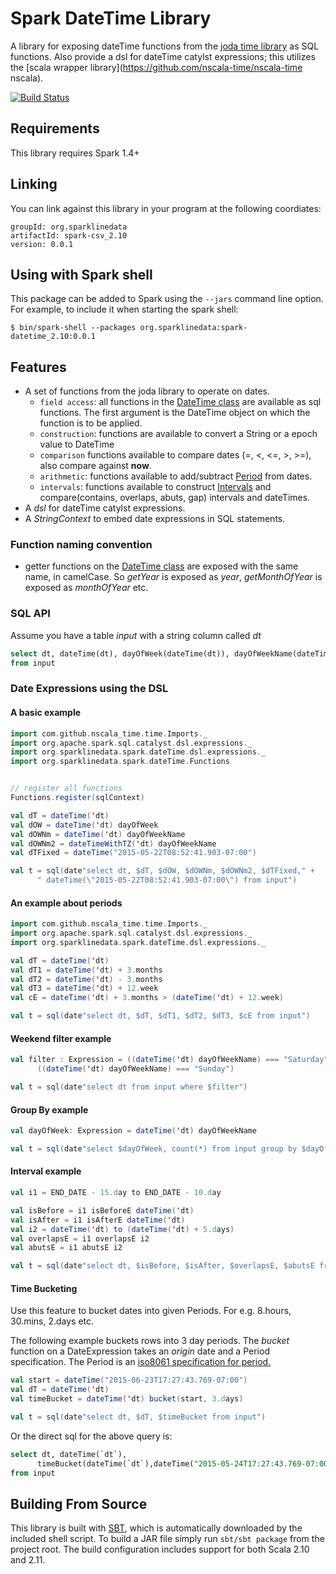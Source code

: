 # Spark DateTime Library

A library for exposing dateTime functions from the [joda time library](http://www.joda.org/joda-time/) as SQL 
functions. Also provide a dsl for dateTime catylst expressions; this utilizes the 
[scala wrapper library](https://github.com/nscala-time/nscala-time nscala). 


[![Build Status](https://travis-ci.org/SparklineData/spark-datetime.svg?branch=master)](https://travis-ci.org/SparklineData/spark-datetime)

## Requirements

This library requires Spark 1.4+

## Linking
You can link against this library in your program at the following coordiates:

```
groupId: org.sparklinedata
artifactId: spark-csv_2.10
version: 0.0.1
```

## Using with Spark shell
This package can be added to  Spark using the `--jars` command line option.  For example, to include it when starting the spark shell:

```
$ bin/spark-shell --packages org.sparklinedata:spark-datetime_2.10:0.0.1
```

## Features
* A set of functions from the joda library to operate on dates.
  *  `field access`: all functions in the [DateTime class](http://www.joda.org/joda-time/apidocs/org/joda/time/DateTime.html) are 
available as sql functions. The first argument is the DateTime object on which the function is to be applied.
  *  `construction`: functions are available to convert a String or a epoch value to DateTime
  *  `comparison` functions available to compare dates (=, <, <=, >, >=), also compare against __now__.
  * `arithmetic`: functions available to add/subtract [Period](http://www.joda.org/joda-time/apidocs/org/joda/time/Period.html)
from dates.
  * `intervals`: functions available to construct [Intervals](http://www.joda.org/joda-time/apidocs/org/joda/time/Interval.html)
  and compare(contains, overlaps, abuts, gap) intervals and dateTimes. 
* A _dsl_ for dateTime catylst expressions.
* A _StringContext_ to embed date expressions in SQL statements.

### Function naming convention
* getter functions on the [DateTime class](http://www.joda.org/joda-time/apidocs/org/joda/time/DateTime.html) are exposed with the same
name, in camelCase. So _getYear_ is exposed as _year_, _getMonthOfYear_ is exposed as _monthOfYear_ etc.

### SQL API
Assume you have a table _input_ with a string column called _dt_

```sql
select dt, dateTime(dt), dayOfWeek(dateTime(dt)), dayOfWeekName(dateTime(dt)), dayOfWeekName(dateTimeWithTZ(dt)) 
from input
```

### Date Expressions using the DSL

#### A basic example
```scala
import com.github.nscala_time.time.Imports._
import org.apache.spark.sql.catalyst.dsl.expressions._
import org.sparklinedata.spark.dateTime.dsl.expressions._
import org.sparklinedata.spark.dateTime.Functions


// register all functions 
Functions.register(sqlContext)

val dT = dateTime('dt)
val dOW = dateTime('dt) dayOfWeek
val dOWNm = dateTime('dt) dayOfWeekName
val dOWNm2 = dateTimeWithTZ('dt) dayOfWeekName
val dTFixed = dateTime("2015-05-22T08:52:41.903-07:00")

val t = sql(date"select dt, $dT, $dOW, $dOWNm, $dOWNm2, $dTFixed," +
      " dateTime(\"2015-05-22T08:52:41.903-07:00\") from input")
```

#### An example about periods
```scala
import com.github.nscala_time.time.Imports._
import org.apache.spark.sql.catalyst.dsl.expressions._
import org.sparklinedata.spark.dateTime.dsl.expressions._

val dT = dateTime('dt)
val dT1 = dateTime('dt) + 3.months
val dT2 = dateTime('dt) - 3.months
val dT3 = dateTime('dt) + 12.week
val cE = dateTime('dt) + 3.months > (dateTime('dt) + 12.week)

val t = sql(date"select dt, $dT, $dT1, $dT2, $dT3, $cE from input")
```

#### Weekend filter example
```scala
val filter : Expression = ((dateTime('dt) dayOfWeekName) === "Saturday") ||
      ((dateTime('dt) dayOfWeekName) === "Sunday")

val t = sql(date"select dt from input where $filter")
```

#### Group By example
```scala
val dayOfWeek: Expression = dateTime('dt) dayOfWeekName

val t = sql(date"select $dayOfWeek, count(*) from input group by $dayOfWeek")
```

#### Interval example
```scala
val i1 = END_DATE - 15.day to END_DATE - 10.day

val isBefore = i1 isBeforeE dateTime('dt)
val isAfter = i1 isAfterE dateTime('dt)
val i2 = dateTime('dt) to (dateTime('dt) + 5.days)
val overlapsE = i1 overlapsE i2
val abutsE = i1 abutsE i2

val t = sql(date"select dt, $isBefore, $isAfter, $overlapsE, $abutsE from input")
```

#### Time Bucketing
Use this feature to bucket dates into given Periods. For e.g. 8.hours, 30.mins, 2.days etc.

The following example buckets rows into 3 day periods.  The *bucket* function on a DateExpression
takes an _origin_ date and a Period specification. The Period is an 
[iso8061 specification for period.](http://joda-time.sourceforge.net/apidocs/org/joda/time/format/ISOPeriodFormat.html#standard\(\))

```scala
val start = dateTime("2015-06-23T17:27:43.769-07:00")
val dT = dateTime('dt)
val timeBucket = dateTime('dt) bucket(start, 3.days)

val t = sql(date"select dt, $dT, $timeBucket from input")
```

Or the direct sql for the above query is:
```sql
select dt, dateTime(`dt`), 
      timeBucket(dateTime(`dt`),dateTime("2015-05-24T17:27:43.769-07:00"),period("P3D")) 
from input
```

## Building From Source
This library is built with [SBT](http://www.scala-sbt.org/0.13/docs/Command-Line-Reference.html), which is 
automatically downloaded by the included shell script. 
To build a JAR file simply run `sbt/sbt package` from the project root. 
The build configuration includes support for both Scala 2.10 and 2.11.
